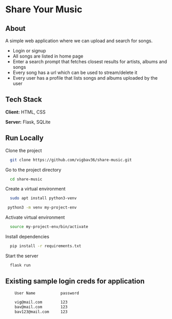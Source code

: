 
# Share Your Music



## About

A simple web application where we can upload and search for songs.

* Login or signup 
* All songs are listed in home page
* Enter a search prompt that fetches closest results for artists, albums and songs
* Every song has a url which can be used to stream/delete it
* Every user has a profile that lists songs and albums uploaded by the user
## Tech Stack

**Client:** HTML, CSS

**Server:** Flask, SQLite


## Run Locally

Clone the project

```bash
  git clone https://github.com/vigbav36/share-music.git
```

Go to the project directory

```bash
  cd share-music
```

Create a virtual environment

```bash
  sudo apt install python3-venv
```
```bash
 python3 -m venv my-project-env
```
Activate virtual environment

```bash
  source my-project-env/bin/activate
```

Install dependencies

```bash
  pip install -r requirements.txt
```

Start the server

```bash
  flask run
```


## Existing sample login creds for application

```txt
    User Name           password

    vig@mail.com        123
    bav@mail.com        123
    bav123@mail.com     123
```


